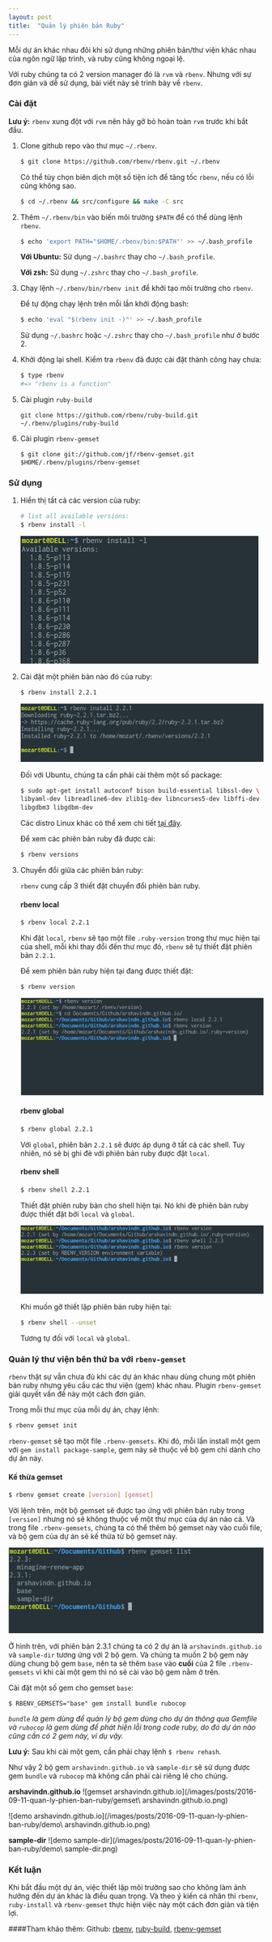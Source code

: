 ```yaml
---
layout: post
title:  "Quản lý phiên bản Ruby"
---
```

Mỗi dự án khác nhau đôi khi sử dụng những phiên bản/thư viện khác nhau của ngôn ngữ lập trình, và ruby cũng không ngoại lệ.

Với ruby chúng ta có 2 version manager đó là `rvm` và `rbenv`. Nhưng với sự đơn giản và dễ sử dụng, bài viết này sẽ trình bày về `rbenv`.

<!-- more -->
### Cài đặt

  **Lưu ý:** `rbenv` xung đột với `rvm` nên hãy gỡ bỏ hoàn toàn `rvm` trước khi bắt đầu.

1. Clone github repo vào thư mục `~/.rbenv`.

    ```bash
    $ git clone https://github.com/rbenv/rbenv.git ~/.rbenv
    ```

    Có thể tùy chọn biên dịch một số tiện ích để tăng tốc `rbenv`, nếu có lỗi cũng không sao.

    ```bash
    $ cd ~/.rbenv && src/configure && make -C src
    ```

2. Thêm `~/.rbenv/bin` vào biến môi trường `$PATH` để có thể dùng lệnh `rbenv`.

    ```bash
    $ echo 'export PATH="$HOME/.rbenv/bin:$PATH"' >> ~/.bash_profile
    ```

    **Với Ubuntu:** Sử dụng `~/.bashrc` thay cho `~/.bash_profile`.

    **Với zsh:** Sử dụng `~/.zshrc` thay cho `~/.bash_profile`.

3. Chạy lệnh `~/.rbenv/bin/rbenv init` để khởi tạo môi trường cho `rbenv`.

    Để tự động chạy lệnh trên mỗi lần khởi động bash:

    ```bash
    $ echo 'eval "$(rbenv init -)"' >> ~/.bash_profile
    ```

    Sử dụng `~/.bashrc` hoặc `~/.zshrc` thay cho `~/.bash_profile` như ở bước 2.

4. Khởi động lại shell. Kiểm tra `rbenv` đã được cài đặt thành công hay chưa:

    ```bash
    $ type rbenv
    #=> "rbenv is a function"
    ```

5. Cài plugin `ruby-build`

    ```obal
    git clone https://github.com/rbenv/ruby-build.git ~/.rbenv/plugins/ruby-build
    ```

6. Cài plugin `rbenv-gemset`

    ```
    $ git clone git://github.com/jf/rbenv-gemset.git $HOME/.rbenv/plugins/rbenv-gemset
    ```

### Sử dụng
1. Hiển thị tất cả các version của ruby:

    ```bash
    # list all available versions:
    $ rbenv install -l
    ```
    ![ruby available versions](/images/posts/2016-09-11-quan-ly-phien-ban-ruby/ruby-available-version.png)
2. Cài đặt một phiên bản nào đó của ruby:

    ```bash
    $ rbenv install 2.2.1
    ```
    ![install ruby](/images/posts/2016-09-11-quan-ly-phien-ban-ruby/install-ruby.png)

    Đối với Ubuntu, chúng ta cần phải cài thêm một số package:

    ```bash
    $ sudo apt-get install autoconf bison build-essential libssl-dev \
    libyaml-dev libreadline6-dev zlib1g-dev libncurses5-dev libffi-dev \
    libgdbm3 libgdbm-dev
    ```

    Các distro Linux khác có thể xem chi tiết [tại đây](https://github.com/rbenv/ruby-build/wiki#user-content-suggested-build-environment).

    Để xem các phiên bản ruby đã được cài:

    ```bash
    $ rbenv versions
    ```
3. Chuyển đổi giữa các phiên bản ruby:

    `rbenv` cung cấp 3 thiết đặt chuyển đổi phiên bản ruby.

    #### rbenv local
    ```bash
    $ rbenv local 2.2.1
    ```
    Khi đặt `local`, `rbenv` sẽ tạo một file `.ruby-version` trong thư mục hiện tại của shell, mỗi khi thay đổi đến thư mục đó, `rbenv` sẽ tự thiết đặt phiên bản `2.2.1`.

    Để xem phiên bản ruby hiện tại đang được thiết đặt:

    ```bash
    $ rbenv version
    ```
    ![rbenv local](/images/posts/2016-09-11-quan-ly-phien-ban-ruby/rbenv-local.png)

    #### rbenv global
    ```bash
    $ rbenv global 2.2.1
    ```
    Với `global`, phiên bản `2.2.1` sẽ được áp dụng ở tất cả các shell. Tuy nhiên, nó sẽ bị ghi đè với phiên bản ruby được đặt `local`.

    #### rbenv shell
    ```bash
    $ rbenv shell 2.2.1
    ```
    Thiết đặt phiên ruby bản cho shell hiện tại. Nó khi đè phiên bản ruby được thiết đặt bới `local` và `global`.

    ![rbenv shell](/images/posts/2016-09-11-quan-ly-phien-ban-ruby/rbenv-shell.png)

    Khi muốn gỡ thiết lập phiên bản ruby hiện tại:

    ```bash
    $ rbenv shell --unset
    ```
    Tương tự đối với `local` và `global`.

### Quản lý thư viện bên thứ ba với `rbenv-gemset`

`rbenv` thật sự vẫn chưa đủ khi các dự án khác nhau dùng chung một phiên bản ruby nhưng yêu cầu các thư viện (gem) khác nhau.
Plugin `rbenv-gemset` giải quyết vấn đề này một cách đơn giản.

Trong mỗi thư mục của mỗi dự án, chạy lệnh:

```bash
$ rbenv gemset init
```
`rbenv-gemset` sẽ tạo một file `.rbenv-gemsets`. Khi đó, mỗi lần install một gem với `gem install package-sample`, gem này sẽ thuộc về bộ gem chỉ dành cho dự án này.

#### Kế thừa gemset

```bash
$ rbenv gemset create [version] [gemset]
```
Với lệnh trên, một bộ gemset sẽ được tạo ứng với phiên bản ruby trong `[version]` nhưng nó sẽ không thuộc về một thư mục của dự án nào cả.
Và trong file `.rbenv-gemsets`, chúng ta có thể thêm bộ gemset này vào cuối file, và bộ gem của dự án sẽ kế thừa từ bộ gemset này.

![gemset list](/images/posts/2016-09-11-quan-ly-phien-ban-ruby/gemset-list.png)

Ở hình trên, với phiên bản 2.3.1 chúng ta có 2 dự án là `arshavindn.github.io` và `sample-dir` tương ứng với 2 bộ gem. Và chúng ta muốn 2 bộ gem này dùng chung bộ gem `base`, nên ta sẽ thêm `base` vào **cuối** của 2 file `.rbenv-gemsets` vì khi cài một gem thì nó sẽ cài vào bộ gem nằm ở trên.

Cài đặt một số gem cho gemset `base`:

```
$ RBENV_GEMSETS="base" gem install bundle rubocop
```

_`bundle` là gem dùng để quản lý bộ gem dùng cho dự án thông qua Gemfile và `rubocop` là gem dùng để phát hiện lỗi trong code ruby, do đó dự án nào cũng cần có 2 gem này, ví dụ vậy._

**Lưu ý:** Sau khi cài một gem, cần phải chạy lệnh `$ rbenv rehash`.

Như vậy 2 bộ gem `arshavindn.github.io` và `sample-dir` sẽ sử dụng được gem `bundle` và `rubocop` mà không cần phải cài riêng lẽ cho chúng.

**arshavindn.github.io**
![gemset arshavindn.github.io](/images/posts/2016-09-11-quan-ly-phien-ban-ruby/gemset\ arshavindn.github.io.png)

![demo arshavindn.github.io](/images/posts/2016-09-11-quan-ly-phien-ban-ruby/demo\ arshavindn.github.io.png)

**sample-dir**
![demo sample-dir](/images/posts/2016-09-11-quan-ly-phien-ban-ruby/demo\ sample-dir.png)

### Kết luận
Khi bắt đầu một dự án, việc thiết lập môi trường sao cho không làm ảnh hưởng đến dự án khác là điều quan trọng. Và theo ý kiến cá nhân thì `rbenv`, `ruby-install` và `rbenv-gemset` thực hiện việc này một cách đơn giản và tiện lợi.

####Tham khảo thêm:
Github: [rbenv](https://github.com/rbenv/rbenv), [ruby-build](https://github.com/rbenv/ruby-build), [rbenv-gemset](https://github.com/jf/rbenv-gemset)
